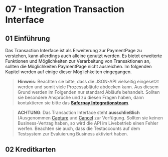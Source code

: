 # 07 - Integration Transaction Interface

## <a name="trx-start"></a> 01 Einführung

Das Transaction Interface ist als Erweiterung zur PaymentPage zu verstehen, kann allerdings auch alleine genutzt werden.
Es bietet erweiterte Funktionen und Möglichkeiten zur Verarbeitung von Transaktionen an, sollten die Möglichkeiten PaymentPage nicht ausreichen.
Im folgenden Kapitel werden auf einige dieser Möglichkeiten eingegangen.
>
>    <i class="glyphicon glyphicon-hand-right"></i> **Hinweis**: Beachten sie bitte, dass die JSON-API vielseitig eingesetzt werden und somit viele Prozessabläufe abdecken kann. Aus diesem Grund werden im Folgenden nur standard Abläufe behandelt. Sollten sie besondere Ansprüche und zu diesen Fragen haben, dann kontaktieren sie bitte das **[Saferpay Integrationsteam](https://saferpay.github.io/sndbx/contact.html)**.
>

>
>    <i class="glyphicon glyphicon-hand-right"></i> **ACHTUNG**: Das Transaction Interface steht **ausschließlich** (Ausgenommen [Capture](https://saferpay.github.io/jsonapi/#Payment_v1_Transaction_Capture) und [Cancel](https://saferpay.github.io/jsonapi/#Payment_v1_Transaction_Cancel) zur Verfügung. Sollten sie keinen Business-Vertrag haben, so wird die API im Livebetrieb einen Fehler werfen. Beachten sie auch, dass die Testaccounts auf dem Testsystem zur Evaluierung Business aktiviert haben.
>

## <a name="trx-kk"></a> 02 Kreditkarten
